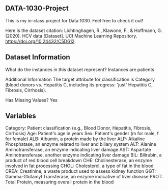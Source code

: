 ## DATA-1030-Project
This is my in-class project for Data 1030. Feel free to check it out!

Here is the dataset citation: 
Lichtinghagen, R., Klawonn, F., & Hoffmann, G. (2020). HCV data [Dataset]. UCI Machine Learning Repository. https://doi.org/10.24432/C5D612.

## Dataset Information
What do the instances in this dataset represent?
Instances are patients

Additional Information
The target attribute for classification is Category (blood donors vs. Hepatitis C, including its progress: 'just' Hepatitis C, Fibrosis, Cirrhosis).

Has Missing Values?
Yes 

## Variables

Category: Patient classification (e.g., Blood Donor, Hepatitis, Fibrosis, Cirrhosis)
    Age: Patient's age in years
    Sex: Patient's gender (m for male, f for female)
    ALB: Albumin, a protein made by the liver
    ALP: Alkaline Phosphatase, an enzyme related to liver and biliary system
    ALT: Alanine Aminotransferase, an enzyme indicating liver damage
    AST: Aspartate Aminotransferase, another enzyme indicating liver damage
    BIL: Bilirubin, a product of red blood cell breakdown
    CHE: Cholinesterase, an enzyme involved in fat processing
    CHOL: Cholesterol, a type of fat in the blood
    CREA: Creatinine, a waste product used to assess kidney function
    GGT: Gamma-Glutamyl Transferase, an enzyme indicative of liver disease
    PROT: Total Protein, measuring overall protein in the blood

